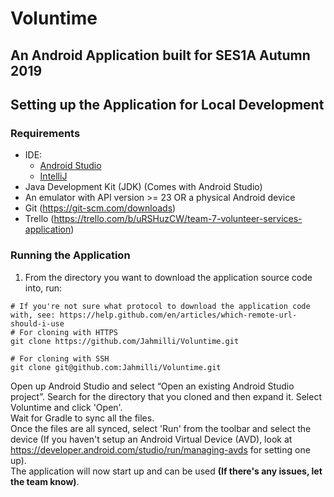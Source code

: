 # Voluntime
## An Android Application built for SES1A Autumn 2019

## Setting up the Application for Local Development
### Requirements
* IDE:
  * [Android Studio](https://developer.android.com/studio/)
  * [IntelliJ](https://www.jetbrains.com/help/idea/getting-started-with-android-development.html)
* Java Development Kit (JDK) (Comes with Android Studio)
* An emulator with API version >= 23 OR a physical Android device
* Git (https://git-scm.com/downloads)
* Trello (https://trello.com/b/uRSHuzCW/team-7-volunteer-services-application)

### Running the Application
1. From the directory you want to download the application source code into, run:
```
# If you're not sure what protocol to download the application code with, see: https://help.github.com/en/articles/which-remote-url-should-i-use
# For cloning with HTTPS
git clone https://github.com/Jahmilli/Voluntime.git

# For cloning with SSH
git clone git@github.com:Jahmilli/Voluntime.git
```
Open up Android Studio and select “Open an existing Android Studio project”. Search for the directory that you cloned and then expand it. Select Voluntime and click 'Open'.  
Wait for Gradle to sync all the files.  
Once the files are all synced, select 'Run' from the toolbar and select the device (If you haven't setup an Android Virtual Device (AVD), look at https://developer.android.com/studio/run/managing-avds for setting one up).  
The application will now start up and can be used __(If there's any issues, let the team know)__.

